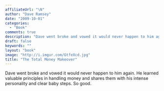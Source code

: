 ```yaml
---
affiliateUrl: "\N"
author: "Dave Ramsey"
date: "2009-10-01"
categories:
  - "Book"
comments: true
description: "Dave went broke and vowed it would never happen to him again. He learned valuable principles in handling money and shares them with his intense person"
draft: false
keywords: ""
layout: "book"
image: "http://i.imgur.com/GtfeXcd.jpg"
title: "The Total Money Makeover"
---
```


Dave went broke and vowed it would never happen to him again. He learned valuable principles in handling money and shares them with his intense personality and clear baby steps. So good.
